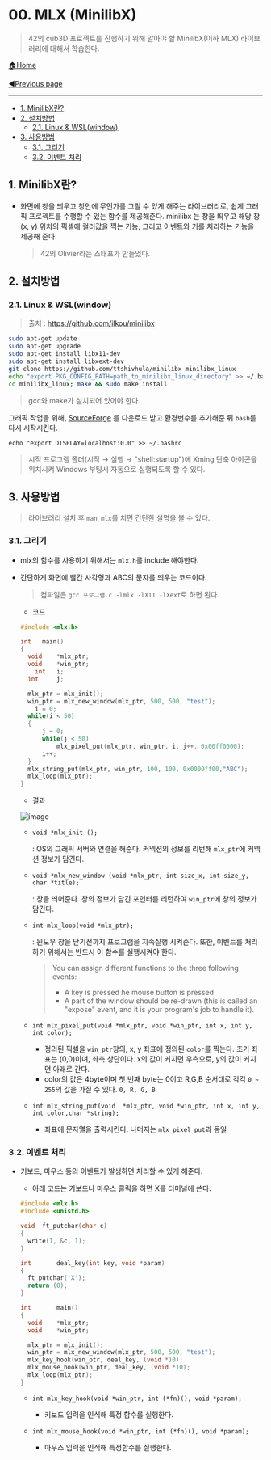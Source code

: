 # 00. MLX (MinilibX)

> 42의 cub3D 프로젝트를 진행하기 위해 알아야 할 MinilibX(이하 MLX) 라이브러리에 대해서 학습한다.

[🏠Home](https://github.com/batboy118/Study_Note)

[◀Previous page ](./README.md)

---

<!-- TOC -->

- [1. MinilibX란?](#1-minilibx란)
- [2. 설치방법](#2-설치방법)
	- [2.1. Linux & WSL(window)](#21-linux--wslwindow)
- [3. 사용방법](#3-사용방법)
	- [3.1. 그리기](#31-그리기)
	- [3.2. 이벤트 처리](#32-이벤트-처리)

<!-- /TOC -->

## 1. MinilibX란?

- 화면에 창을 띄우고 창안에 무언가를 그릴 수 있게 해주는 라이브러리로, 쉽게 그래픽 프로젝트를 수행할 수 있는 함수를 제공해준다. minilibx 는 창을 띄우고 해당 창 (x, y) 위치의 픽셀에 컬러값을 찍는 기능, 그리고 이벤트와 키를 처리하는 기능을 제공해 준다.

  > 42의 Olivier라는 스태프가 만들었다.

## 2. 설치방법

### 2.1. Linux & WSL(window)

> 출처 : https://github.com/ilkou/minilibx

```bash
sudo apt-get update
sudo apt-get upgrade
sudo apt-get install libx11-dev
sudo apt-get install libxext-dev
git clone https://github.com/ttshivhula/minilibx minilibx_linux
echo "export PKG_CONFIG_PATH=path_to_minilibx_linux_directory" >> ~/.bashrc
cd minilibx_linux; make && sudo make install
```

> gcc와 make가 설치되어 있어야 한다.

그래픽 작업을 위해,  [SourceForge](https://sourceforge.net/projects/xming/) 를 다운로드 받고 환경변수를 추가해준 뒤 `bash`를 다시 시작시킨다.

 `echo "export DISPLAY=localhost:0.0" >> ~/.bashrc`

> 시작 프로그램 폴더(시작 → 실행 → "shell:startup")에 Xming 단축 아이콘을 위치시켜 Windows 부팅시 자동으로 실행되도록 할 수 있다.

## 3. 사용방법

> 라이브러리 설치 후 `man mlx`를 치면 간단한 설명을 볼 수 있다.

### 3.1. 그리기

- mlx의 함수를 사용하기 위해서는 `mlx.h`를 include 해야한다.

- 간단하게 화면에 빨간 사각형과 ABC의 문자를 띄우는 코드이다.

  > 컴파일은 `gcc 프로그램.c -lmlx -lX11 -lXext`로 하면 된다.

  - 코드

  ```c
  #include <mlx.h>

  int	main()
  {
  	void	*mlx_ptr;
  	void	*win_ptr;
      int 	i;
  	int		j;

  	mlx_ptr = mlx_init();
  	win_ptr = mlx_new_window(mlx_ptr, 500, 500, "test");
      i = 0;
  	while(i < 50)
  	{
  		j = 0;
  		while(j < 50)
  			mlx_pixel_put(mlx_ptr, win_ptr, i, j++, 0x00ff0000);
  		i++;
  	}
  	mlx_string_put(mlx_ptr, win_ptr, 100, 100, 0x0000ff00,"ABC");
  	mlx_loop(mlx_ptr);
  }
  ```

  - 결과

  ![image](https://user-images.githubusercontent.com/53181778/76857024-7e0ff680-684c-11ea-9e98-ff881761b1a9.png)

  - `void *mlx_init ();`

    : OS의 그래픽 서버와 연결을 해준다. 커넥션의 정보를 리턴해 `mlx_ptr`에 커넥션 정보가 담긴다.

  - `void *mlx_new_window (void *mlx_ptr, int size_x, int size_y, char *title);`

    : 창을 띄어준다.  창의 정보가 담긴 포인터를 리턴하여 `win_ptr`에 창의 정보가 담긴다.

  - `int mlx_loop(void *mlx_ptr);`

    : 윈도우 창을 닫기전까지 프로그램을 지속실행 시켜준다. 또한, 이벤트를 처리하기 위해서는 반드시 이 함수를 실행시켜야 한다.

    >You can assign different functions to the three following events:
    >
    >   - A key is pressed
    >     he mouse button is pressed
    >   - A part of the window should be re-drawn (this is  called  an  "expose" event, and it is your program's job to handle it).

  - `int mlx_pixel_put(void *mlx_ptr, void *win_ptr, int x, int y, int color);`

    - 정의된 픽셀을 `win_ptr`창의, x, y 좌표에 정의된 `color`를 찍는다. 초기 좌표는 (0,0)이며, 좌측 상단이다. x의 값이 커지면 우측으로, y의 값이 커지면 아래로 간다.
    - color의 값은 4byte이며 첫 번째 byte는 0이고 R,G,B 순서대로 각각 `0 ~ 255`의 값을 가질 수 있다. `0, R, G, B`

  - `int mlx_string_put(void  *mlx_ptr, void *win_ptr, int x, int y, int color,char *string);`

    - 좌표에 문자열을 출력시킨다. 나머지는 `mlx_pixel_put`과 동일

### 3.2. 이벤트 처리

- 키보드, 마우스 등의 이벤트가 발생하면 처리할 수 있게 해준다.

  - 아래 코드는 키보드나 마우스 클릭을 하면 X를 터미널에 쓴다.

  ```c
  #include <mlx.h>
  #include <unistd.h>

  void	ft_putchar(char c)
  {
  	write(1, &c, 1);
  }

  int		deal_key(int key, void *param)
  {
  	ft_putchar('X');
  	return (0);
  }

  int		main()
  {
  	void	*mlx_ptr;
  	void	*win_ptr;

  	mlx_ptr = mlx_init();
  	win_ptr = mlx_new_window(mlx_ptr, 500, 500, "test");
  	mlx_key_hook(win_ptr, deal_key, (void *)0);
  	mlx_mouse_hook(win_ptr, deal_key, (void *)0);
  	mlx_loop(mlx_ptr);
  }
  ```

  - `int mlx_key_hook(void *win_ptr, int (*fn)(), void *param);`

    - 키보드 입력을 인식해 특정 함수를 실행한다.

  - `int mlx_mouse_hook(void *win_ptr, int (*fn)(), void *param);`

    - 마우스 입력을 인식해 특정함수를 실행한다.

